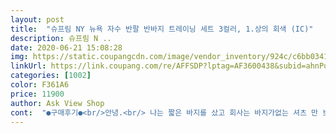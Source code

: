 ```yaml
---
layout: post 
title:  "슈프림 NY 뉴욕 자수 반팔 반바지 트레이닝 세트 3컬러, 1.상의 회색 (IC)" 
description: 슈프림 N ..
date: 2020-06-21 15:08:28 
img: https://static.coupangcdn.com/image/vendor_inventory/924c/c6bb03417d719878dc919ac9ecb8c01058c624365df08cd0c74fbb3c289c.jpg 
linkUrl: https://link.coupang.com/re/AFFSDP?lptag=AF3600438&subid=ahnPublicAsk&pageKey=258293075&itemId=810028814&vendorItemId=5059889761&traceid=V0-113-913f81c1c77fa1b2 
categories: [1002] 
color: F361A6 
price: 11900 
author: Ask View Shop 
cont:  "●구매후기●<br/>안녕.<br/> 나는 짧은 바지를 샀고 회사는 바지가없는 셔츠 만 보냈다.<br/> 회사에 내 주문을 신중하게 검토하도록 요청하십시오.<br/><br/>" 
---
```

